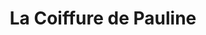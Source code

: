 ---
title: "La Coiffure de Pauline"
url: /bernieres-sur-mer/la-coiffure-de-pauline/
shop: coiffeur
---